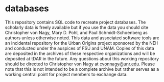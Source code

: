 # databases
This repository contains SQL code to recreate project databases. The scholarly data is freely available but if you use the data you should cite Christopher von Nagy, Mary D. Pohl, and Paul Schmidt-Schoenberg as authors unless otherwise noted. This data and associated software tools are an incidental repository for the Urban Origins project sponsored by the NEH and conducted under the auspices of FSU and UNAM. Copies of this data are deposited in the archives of these respective organizations and will be deposited at tDAR in the future. Any questions about this working repository should be directed to Christopher von Nagy at cvonnagy@unr.edu. Please note that this is not intended to be a complete archive but rather serves as a working central point for project members to exchange data.  
